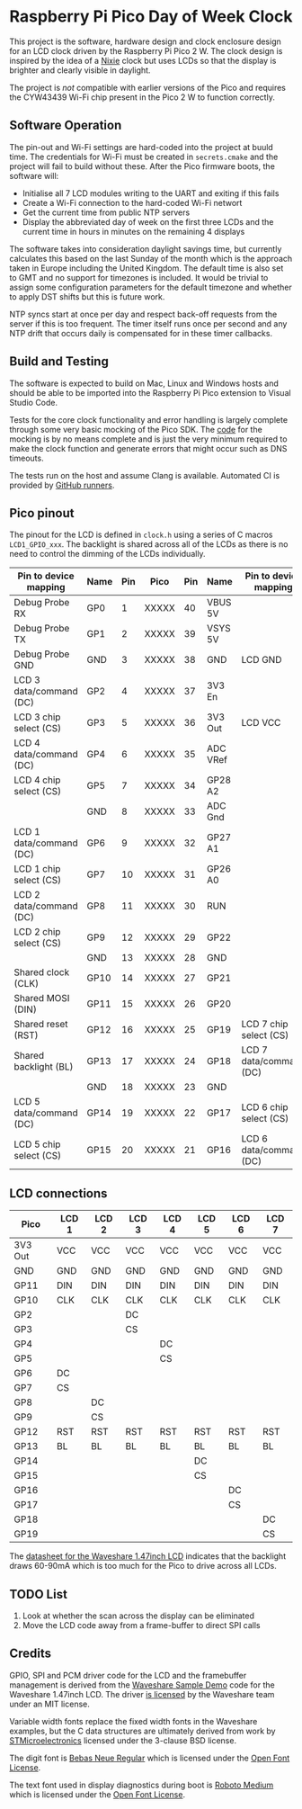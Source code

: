 # Raspberry Pi Pico Day of Week Clock

This project is the software, hardware design and clock enclosure design for an LCD clock driven by the Raspberry Pi Pico 2 W. The clock design is inspired by the idea of a [Nixie](https://en.wikipedia.org/wiki/Nixie_tube) clock but uses LCDs so that the display is brighter and clearly visible in daylight.

The project is *not* compatible with earlier versions of the Pico and requires the CYW43439 Wi-Fi chip present in the Pico 2 W to function correctly.

## Software Operation

The pin-out and Wi-Fi settings are hard-coded into the project at buuld time. The credentials for Wi-Fi must be created in `secrets.cmake` and the project will fail to build without these. After the Pico firmware boots, the software will:

* Initialise all 7 LCD modules writing to the UART and exiting if this fails
* Create a Wi-Fi connection to the hard-coded Wi-Fi networt
* Get the current time from public NTP servers
* Display the abbreviated day of week on the first three LCDs and the current time in hours in minutes on the remaining 4 displays

The software takes into consideration daylight savings time, but currently calculates this based on the last Sunday of the month which is the approach taken in Europe including the United Kingdom. The default time is also set to GMT and no support for timezones is included. It would be trivial to assign some configuration parameters for the default timezone and whether to apply DST shifts but this is future work.

NTP syncs start at once per day and respect back-off requests from the server if this is too frequent. The timer itself runs once per second and any NTP drift that occurs daily is compensated for in these timer callbacks.

## Build and Testing

The software is expected to build on Mac, Linux and Windows hosts and should be able to be imported into the Raspberry Pi Pico extension to Visual Studio Code.

Tests for the core clock functionality and error handling is largely complete through some very basic mocking of the Pico SDK. The [code](src/tests/mock.c) for the mocking is by no means complete and is just the very minimum required to make the clock function and generate errors that might occur such as DNS timeouts.

The tests run on the host and assume Clang is available. Automated CI is provided by [GitHub runners](.github/workflows/build.yml).

## Pico pinout

The pinout for the LCD is defined in `clock.h` using a series of C macros `LCD1_GPIO_xxx`. The backlight is shared across all of the LCDs as there is no need to control the dimming of the LCDs individually.

| Pin to device mapping   | Name      | Pin | Pico  | Pin | Name      | Pin to device mapping   |
|-------------------------|-----------|-----| ----- |-----|-----------|-------------------------|
| Debug Probe RX          | GP0       | 1   | XXXXX | 40  | VBUS 5V   |                         |
| Debug Probe TX          | GP1       | 2   | XXXXX | 39  | VSYS 5V   |                         |
| Debug Probe GND         | GND       | 3   | XXXXX | 38  | GND       | LCD GND                 |
| LCD 3 data/command (DC) | GP2       | 4   | XXXXX | 37  | 3V3 En    |                         |
| LCD 3 chip select (CS)  | GP3       | 5   | XXXXX | 36  | 3V3 Out   | LCD VCC                 |
| LCD 4 data/command (DC) | GP4       | 6   | XXXXX | 35  | ADC VRef  |                         |
| LCD 4 chip select (CS)  | GP5       | 7   | XXXXX | 34  | GP28 A2   |                         |
|                         | GND       | 8   | XXXXX | 33  | ADC Gnd   |                         |
| LCD 1 data/command (DC) | GP6       | 9   | XXXXX | 32  | GP27 A1   |                         |
| LCD 1 chip select (CS)  | GP7       | 10  | XXXXX | 31  | GP26 A0   |                         |
| LCD 2 data/command (DC) | GP8       | 11  | XXXXX | 30  | RUN       |                         |
| LCD 2 chip select (CS)  | GP9       | 12  | XXXXX | 29  | GP22      |                         |
|                         | GND       | 13  | XXXXX | 28  | GND       |                         |
| Shared clock (CLK)      | GP10      | 14  | XXXXX | 27  | GP21      |                         |
| Shared MOSI (DIN)       | GP11      | 15  | XXXXX | 26  | GP20      |                         |
| Shared reset (RST)      | GP12      | 16  | XXXXX | 25  | GP19      | LCD 7 chip select (CS)  |
| Shared backlight (BL)   | GP13      | 17  | XXXXX | 24  | GP18      | LCD 7 data/command (DC) |
|                         | GND       | 18  | XXXXX | 23  | GND       |                         |
| LCD 5 data/command (DC) | GP14      | 19  | XXXXX | 22  | GP17      | LCD 6 chip select (CS)  |
| LCD 5 chip select (CS)  | GP15      | 20  | XXXXX | 21  | GP16      | LCD 6 data/command (DC) |

## LCD connections

| Pico    | LCD 1 | LCD 2 | LCD 3 | LCD 4 | LCD 5 | LCD 6 | LCD 7 |
|---------|-------|-------|-------|-------|-------|-------|-------|
| 3V3 Out | VCC   | VCC   | VCC   | VCC   | VCC   | VCC   | VCC   |
| GND     | GND   | GND   | GND   | GND   | GND   | GND   | GND   |
| GP11    | DIN   | DIN   | DIN   | DIN   | DIN   | DIN   | DIN   |
| GP10    | CLK   | CLK   | CLK   | CLK   | CLK   | CLK   | CLK   |
| GP2     |       |       | DC    |       |       |       |       |
| GP3     |       |       | CS    |       |       |       |       |
| GP4     |       |       |       | DC    |       |       |       |
| GP5     |       |       |       | CS    |       |       |       |
| GP6     | DC    |       |       |       |       |       |       |
| GP7     | CS    |       |       |       |       |       |       |
| GP8     |       | DC    |       |       |       |       |       |
| GP9     |       | CS    |       |       |       |       |       |
| GP12    | RST   | RST   | RST   | RST   | RST   | RST   | RST   |
| GP13    | BL    | BL    | BL    | BL    | BL    | BL    | BL    |
| GP14    |       |       |       |       | DC    |       |       |
| GP15    |       |       |       |       | CS    |       |       |
| GP16    |       |       |       |       |       | DC    |       |
| GP17    |       |       |       |       |       | CS    |       |
| GP18    |       |       |       |       |       |       | DC    |
| GP19    |       |       |       |       |       |       | CS    |

The [datasheet for the Waveshare 1.47inch LCD](https://files.waveshare.com/upload/9/99/1.47inch_LCD_Datasheet.pdf) indicates that the backlight draws 60-90mA which is too much for the Pico to drive across all LCDs.

## TODO List

1. Look at whether the scan across the display can be eliminated
2. Move the LCD code away from a frame-buffer to direct SPI calls

## Credits

GPIO, SPI and PCM driver code for the LCD and the framebuffer management is derived from the [Waveshare Sample Demo](https://www.waveshare.com/wiki/1.47inch_LCD_Module) code for the Waveshare 1.47inch LCD. The driver [is licensed](licenses/waveshare.txt) by the Waveshare team under an MIT license.

Variable width fonts replace the fixed width fonts in the Waveshare examples, but the C data structures are ultimately derived from work by [STMicroelectronics](licenses/stm.txt) licensed under the 3-clause BSD license.

The digit font is [Bebas Neue Regular](https://fonts.google.com/specimen/Bebas+Neue) which is licensed under the [Open Font License](licenses/BebasNeue-OFL.txt).

The text font used in display diagnostics during boot is [Roboto Medium](https://fonts.google.com/specimen/Roboto) which is licensed under the [Open Font License](licenses/Roboto-OFL.txt).